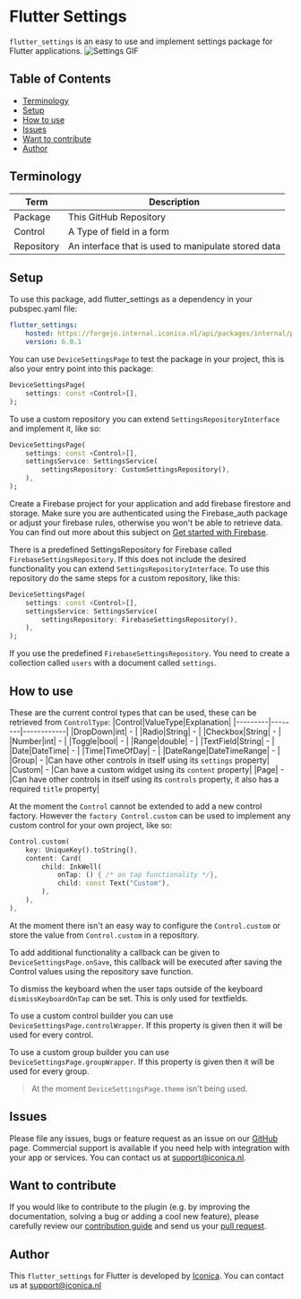 # Flutter Settings
`flutter_settings` is an easy to use and implement settings package for Flutter applications.
![Settings GIF](flutter_settings.gif)

## Table of Contents
- [Terminology](#terminology)
- [Setup](#setup)
- [How to use](#how-to-use)
- [Issues](#issues)
- [Want to contribute](#want-to-contribute)
- [Author](#author)

## Terminology
| Term       | Description                            |
|------------|----------------------------------------|
| Package    | This GitHub Repository                 |
| Control    | A Type of field in a form              |
| Repository | An interface that is used to manipulate stored data |

## Setup
To use this package, add flutter_settings as a dependency in your pubspec.yaml file:
```yaml
flutter_settings:
    hosted: https://forgejo.internal.iconica.nl/api/packages/internal/pub
    version: 6.0.1
```

You can use `DeviceSettingsPage` to test the package in your project, this is also your entry point into this package:
```dart
DeviceSettingsPage(
    settings: const <Control>[],
);
```

To use a custom repository you can extend `SettingsRepositoryInterface` and implement it, like so:
```dart
DeviceSettingsPage(
    settings: const <Control>[],
    settingsService: SettingsService(
        settingsRepository: CustomSettingsRepository(),
    ),
);
```

Create a Firebase project for your application and add firebase firestore and storage.
Make sure you are authenticated using the Firebase_auth package or adjust your firebase rules, otherwise you won't be able to retrieve data.
You can find out more about this subject on [Get started with Firebase](https://firebase.google.com/docs/flutter/setup).

There is a predefined SettingsRepository for Firebase called `FirebaseSettingsRepository`.
If this does not include the desired functionality you can extend `SettingsRepositoryInterface`.
To use this repository do the same steps for a custom repository, like this:
```dart
DeviceSettingsPage(
    settings: const <Control>[],
    settingsService: SettingsService(
        settingsRepository: FirebaseSettingsRepository(),
    ),
);
```

If you use the predefined `FirebaseSettingsRepository`.
You need to create a collection called `users` with a document called `settings`.

## How to use
These are the current control types that can be used, these can be retrieved from `ControlType`:
|Control|ValueType|Explanation|
|---------|--------|------------|
|DropDown|int| - |
|Radio|String| - |
|Checkbox|String| - |
|Number|int| - |
|Toggle|bool| - |
|Range|double| - |
|TextField|String| - |
|Date|DateTime| - |
|Time|TimeOfDay| - |
|DateRange|DateTimeRange| - |
|Group| - |Can have other controls in itself using its `settings` property|
|Custom| - |Can have a custom widget using its `content` property|
|Page| - |Can have other controls in itself using its `controls` property, it also has a required `title` property|

At the moment the `Control` cannot be extended to add a new control factory.
However the `factory Control.custom` can be used to implement any custom control for your own project, like so:
```dart
Control.custom(
    key: UniqueKey().toString(),
    content: Card(
        child: InkWell(
            onTap: () { /* on tap functionality */},
            child: const Text("Custom"),
        ),
    ),
),
```
At the moment there isn't an easy way to configure the `Control.custom` or store the value from `Control.custom` in a repository.

To add additional functionality a callback can be given to `DeviceSettingsPage.onSave`, this callback will be executed after saving the Control values using the repository save function.

To dismiss the keyboard when the user taps outside of the keyboard `dismissKeyboardOnTap` can be set.
This is only used for textfields.

To use a custom control builder you can use `DeviceSettingsPage.controlWrapper`.
If this property is given then it will be used for every control.

To use a custom group builder you can use `DeviceSettingsPage.groupWrapper`.
If this property is given then it will be used for every group.

> At the moment `DeviceSettingsPage.theme` isn't being used.

## Issues
Please file any issues, bugs or feature request as an issue on our [GitHub](https://github.com/Iconica-Development/flutter_settings/pulls) page. Commercial support is available if you need help with integration with your app or services. You can contact us at [support@iconica.nl](mailto:support@iconica.nl).

## Want to contribute
If you would like to contribute to the plugin (e.g. by improving the documentation, solving a bug or adding a cool new feature), please carefully review our [contribution guide](../CONTRIBUTING.md) and send us your [pull request](https://github.com/Iconica-Development/flutter_settings/pulls).

## Author
This `flutter_settings` for Flutter is developed by [Iconica](https://iconica.nl). You can contact us at <support@iconica.nl>
